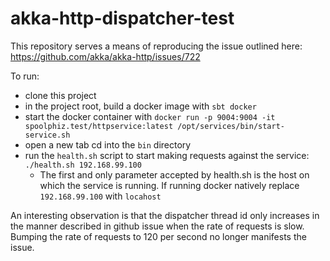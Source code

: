 # akka-http-dispatcher-test

This repository serves a means of reproducing the issue outlined here: https://github.com/akka/akka-http/issues/722

To run:

* clone this project
* in the project root, build a docker image with `sbt docker`
* start the docker container with `docker run -p 9004:9004 -it spoolphiz.test/httpservice:latest /opt/services/bin/start-service.sh`
* open a new tab cd into the `bin` directory
* run the `health.sh` script to start making requests against the service: `./health.sh 192.168.99.100`
    * The first and only parameter accepted by health.sh is the host on which the service is running. If running docker natively replace `192.168.99.100` with `locahost`

An interesting observation is that the dispatcher thread id only increases in the manner described in github issue when the rate of requests is slow. Bumping the rate of requests to 120 per second no longer manifests the issue.
